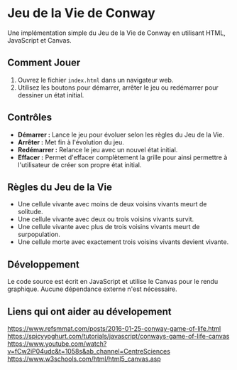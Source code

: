 # Jeu de la Vie de Conway

Une implémentation simple du Jeu de la Vie de Conway en utilisant HTML, JavaScript et Canvas.

## Comment Jouer

1. Ouvrez le fichier `index.html` dans un navigateur web.
2. Utilisez les boutons pour démarrer, arrêter le jeu ou redémarrer pour dessiner un état initial.

## Contrôles

- **Démarrer :** Lance le jeu pour évoluer selon les règles du Jeu de la Vie.
- **Arrêter :** Met fin à l'évolution du jeu.
- **Redémarrer :** Relance le jeu avec un nouvel état initial.
- **Effacer :** Permet d'effacer complètement la grille pour ainsi permettre à l'utilisateur de créer son propre état initial.


## Règles du Jeu de la Vie

- Une cellule vivante avec moins de deux voisins vivants meurt de solitude.
- Une cellule vivante avec deux ou trois voisins vivants survit.
- Une cellule vivante avec plus de trois voisins vivants meurt de surpopulation.
- Une cellule morte avec exactement trois voisins vivants devient vivante.

## Développement

Le code source est écrit en JavaScript et utilise le Canvas pour le rendu graphique. Aucune dépendance externe n'est nécessaire.

## Liens qui ont aider au dévelopement
https://www.refsmmat.com/posts/2016-01-25-conway-game-of-life.html
https://spicyyoghurt.com/tutorials/javascript/conways-game-of-life-canvas
https://www.youtube.com/watch?v=fCw2iP04udc&t=1058s&ab_channel=CentreSciences
https://www.w3schools.com/html/html5_canvas.asp

